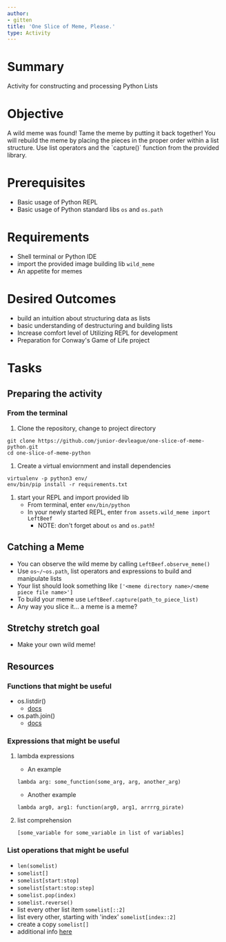 ```yaml
---
author:
- gitten
title: 'One Slice of Meme, Please.'
type: Activity
---
```


Summary
=======

Activity for constructing and processing Python Lists

Objective
=========

A wild meme was found! Tame the meme by putting it back together! You
will rebuild the meme by placing the pieces in the proper order within a
list structure. Use list operators and the \`capture()\` function from
the provided library.

Prerequisites
=============

-   Basic usage of Python REPL
-   Basic usage of Python standard libs `os` and `os.path`

Requirements
============

-   Shell terminal or Python IDE
-   import the provided image building lib `wild_meme`
-   An appetite for memes

Desired Outcomes
================

-   build an intuition about structuring data as lists
-   basic understanding of destructuring and building lists
-   Increase comfort level of Utilizing REPL for development
-   Preparation for Conway's Game of Life project

Tasks
=====

Preparing the activity
----------------------

### From the terminal

1.  Clone the repository, change to project directory

``` {.bash}
git clone https://github.com/junior-devleague/one-slice-of-meme-python.git
cd one-slice-of-meme-python
```

1.  Create a virtual enviornment and install dependencies

``` {.bash}
virtualenv -p python3 env/
env/bin/pip install -r requirements.txt
```

1.  start your REPL and import provided lib
    -   From terminal, enter `env/bin/python`
    -   In your newly started REPL, enter `from assets.wild_meme
                  import LeftBeef`
        -   NOTE: don't forget about `os` and `os.path`!

Catching a Meme
---------------

-   You can observe the wild meme by calling `LeftBeef.observe_meme()`
-   Use `os~/~os.path`, list operators and expressions to build and
    manipulate lists
-   Your list should look something like `['<meme directory
          name>/<meme piece file name>']`
-   To build your meme use `LeftBeef.capture(path_to_piece_list)`
-   Any way you slice it... a meme is a meme?

Stretchy stretch goal
---------------------

-   Make your own wild meme!

Resources
---------

### Functions that might be useful

-   os.listdir()
    -   [docs](https://docs.python.org/3/library/os.html#os.listdir)
-   os.path.join()
    -   [docs](https://docs.python.org/3.5/library/os.path.html#os.path.join)

### Expressions that might be useful

1.  lambda expressions

    -   An example

    ``` {.python}
    lambda arg: some_function(some_arg, arg, another_arg)
    ```

    -   Another example

    ``` {.python}
    lambda arg0, arg1: function(arg0, arg1, arrrrg_pirate)
    ```

2.  list comprehension

    ``` {.python}
    [some_variable for some_variable in list of variables]
    ```

### List operations that might be useful

-   `len(somelist)`
-   `somelist[]`
-   `somelist[start:stop]`
-   `somelist[start:stop:step]`
-   `somelist.pop(index)`
-   `somelist.reverse()`
-   list every other list item `somelist[::2]`
-   list every other, starting with 'index' `somelist[index::2]`
-   create a copy `somelist[]`
-   additional info [here](http://effbot.org/zone/python-list.htm)

